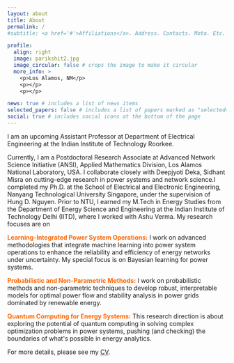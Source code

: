 ```yaml
---
layout: about
title: About
permalink: /
#subtitle: <a href='#'>Affiliations</a>. Address. Contacts. Moto. Etc.

profile:
  align: right
  image: parikshit2.jpg
  image_circular: false # crops the image to make it circular
  more_info: >
    <p>Los Alamos, NM</p>
    <p></p>
    <p></p>

news: true # includes a list of news items
selected_papers: false # includes a list of papers marked as "selected={true}"
social: true # includes social icons at the bottom of the page
---
```


I am an upcoming Assistant Professor at Department of Electrical Engineering at the Indian Institute of Technology Roorkee.

Currently, I am a Postdoctoral Research Associate at Advanced Network Science Initiative (ANSI), Applied Mathematics Division, Los Alamos National Laboratory, USA. I collaborate closely with Deepjyoti Deka, Sidhant Misra on cutting-edge research in power systems and network science.I completed my Ph.D. at the School of Electrical and Electronic Engineering, Nanyang Technological University Singapore, under the supervision of Hung D. Nguyen. Prior to NTU, I earned my M.Tech in Energy Studies from the Department of Energy Science and Engineering at the Indian Institute of Technology Delhi (IITD), where I worked with Ashu Verma. My research focuses are on 

**<span style="color: #ff6600;">Learning-Integrated Power System Operations:</span>** I work on advanced methodologies that integrate machine learning into power system operations to enhance the reliability and efficiency of energy networks under uncertainty. My special focus is on Bayesian learning for power systems.


**<span style="color: #ff6600;">Probabilistic and Non-Parametric Methods:</span>** I work on probabilistic methods and non-parametric techniques to develop robust, interpretable models for optimal power flow and stability analysis in power grids dominated by renewable energy.

**<span style="color: #ff6600;">Quantum Computing for Energy Systems:</span>** This research direction is about exploring the potential of quantum computing in solving complex optimization problems in power systems, pushing (and checking) the boundaries of what's possible in energy analytics.


For more details, please see my [CV](/assets/pdf/Parikshit_CV.pdf). 


